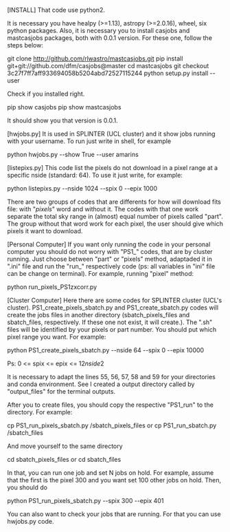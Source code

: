 [INSTALL]
That code use python2.

It is necessary you have healpy (>=1.13), astropy (>=2.0.16), wheel, six python packages. Also, it is necessary you to install casjobs and mastcasjobs packages, both with 0.0.1 version. For these one, follow the steps below:

  git clone http://github.com/rlwastro/mastcasjobs.git
  pip install git+git://github.com/dfm/casjobs@master
  cd mastcasjobs
  git checkout 3c27f7ff7aff933694058b5204abd72527115244
  python setup.py install --user

Check if you installed right. 

  pip show casjobs
  pip show mastcasjobs

It should show you that version is 0.0.1.


[hwjobs.py]
It is used in SPLINTER (UCL cluster) and it show jobs running with your username. To run just write in shell, for example

  python hwjobs.py --show True --user amarins


[listepixs.py]
This code list the pixels do not download in a pixel range at a specific nside (standard: 64). To use it just write, for example:

  python listepixs.py --nside 1024 --spix 0 --epix 1000



There are two groups of codes that are differents for how will download fits file: with "_pixels_" word and without it. The codes with that one work separate the total sky range in (almost) equal number of pixels called "part". The group without that word work for each pixel, the user should give which pixels it want to download.


[Personal Computer]
If you want only running the code in your personal computer you should do not worry with "PS1_" codes, that are by cluster running. Just choose between "part" or "pixels" method, adaptaded it in ".ini" file and run the "run_" respectively code (ps: all variables in "ini" file can be change on terminal). For example, running "pixel" method:

  python run_pixels_PS1zxcorr.py 


[Cluster Computer]
Here there are some codes for SPLINTER cluster (UCL's cluster). PS1_create_pixels_sbatch.py and PS1_create_sbatch.py codes will create the jobs files in another directory (sbatch_pixels_files and sbatch_files, respectively. If these one not exist, it will create.). The ".sh" files will be identified by your pixels or part number. You should put which pixel range you want. For example:

  python PS1_create_pixels_sbatch.py --nside 64 --spix 0 --epix 10000

Ps: 0 <= spix <= epix <= 12*nside*2

It is necessary to adapt the lines 55, 56, 57, 58 and 59 for your directories and conda environment. See I created a output directory called by "output_files" for the terminal outputs.



After you to create files, you should copy the respective "PS1_run" to the directory. For example:

  cp PS1_run_pixels_sbatch.py /sbatch_pixels_files
or
  cp PS1_run_sbatch.py /sbatch_files

And move yourself to the same directory

  cd sbatch_pixels_files
or
  cd sbatch_files

In that, you can run one job and set N jobs on hold. For example, assume that the first is the pixel 300 and you want set 100 other jobs on hold. Then, you should do

  python PS1_run_pixels_sbatch.py --spix 300 --epix 401


You can also want to check your jobs that are running. For that you can use hwjobs.py code.

